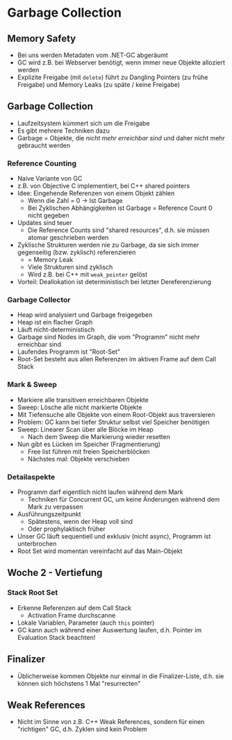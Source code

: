 # Garbage Collection

## Memory Safety
- Bei uns werden Metadaten vom .NET-GC abgeräumt
- GC wird z.B. bei Webserver benötigt, wenn immer neue Objekte alloziert werden
- Explizite Freigabe (mit `delete`) führt zu Dangling Pointers (zu frühe Freigabe) und Memory Leaks (zu späte / keine Freigabe)

## Garbage Collection
- Laufzeitsystem kümmert sich um die Freigabe
- Es gibt mehrere Techniken dazu
- Garbage = Objekte, die _nicht mehr erreichbar sind_ und daher nicht mehr gebraucht werden

### Reference Counting
- Naive Variante von GC
- z.B. von Objective C implementiert, bei C++ shared pointers
- Idee: Eingehende Referenzen von einem Objekt zählen
    - Wenn die Zahl = 0 -> Ist Garbage
    - Bei Zyklischen Abhängigkeiten ist Garbage = Reference Count 0 nicht gegeben
- Updates sind teuer
    - Die Reference Counts sind "shared resources", d.h. sie müssen atomar geschrieben werden
- Zyklische Strukturen werden nie zu Garbage, da sie sich immer gegenseitig (bzw. zyklisch) referenzieren
    - = Memory Leak
    - Viele Strukturen sind zyklisch
    - Wird z.B. bei C++ mit `weak_pointer` gelöst
- Vorteil: Deallokation ist deterministisch bei letzter Dereferenzierung

### Garbage Collector
- Heap wird analysiert und Garbage freigegeben
- Heap ist ein flacher Graph
- Läuft nicht-deterministisch
- Garbage sind Nodes im Graph, die vom "Programm" nicht mehr erreichbar sind
- Laufendes Programm ist "Root-Set"
- Root-Set besteht aus allen Referenzen im aktiven Frame auf dem Call Stack

### Mark & Sweep
- Markiere alle transitiven erreichbaren Objekte
- Sweep: Lösche alle nicht markierte Objekte
- Mit Tiefensuche alle Objekte von einem Root-Objekt aus traversieren
- Problem: GC kann bei tiefer Struktur selbst viel Speicher benötigen
- Sweep: Linearer Scan über alle Blöcke im Heap
    - Nach dem Sweep die Markierung wieder resetten
- Nun gibt es Lücken im Speicher (Fragmentierung)
    - Free list führen mit freien Speicherblöcken
    - Nächstes mal: Objekte verschieben

### Detailaspekte
- Programm darf eigentlich nicht laufen während dem Mark
    - Techniken für Concurrent GC, um keine Änderungen während dem Mark zu verpassen
- Ausführungszeitpunkt
    - Spätestens, wenn der Heap voll sind
    - Oder prophylaktisch früher
- Unser GC läuft sequentiell und exklusiv (nicht async), Programm ist unterbrochen
- Root Set wird momentan vereinfacht auf das Main-Objekt

## Woche 2 - Vertiefung

### Stack Root Set
- Erkenne Referenzen auf dem Call Stack
    - Activation Frame durchscanne
- Lokale Variablen, Parameter (auch `this` pointer)
- GC kann auch während einer Auswertung laufen, d.h. Pointer im Evaluation Stack beachten!

## Finalizer
- Üblicherweise kommen Objekte nur einmal in die Finalizer-Liste, d.h. sie können sich höchstens 1 Mal "resurrecten"

## Weak References
- Nicht im Sinne von z.B. C++ Weak References, sondern für einen "richtigen" GC, d.h. Zyklen sind kein Problem
